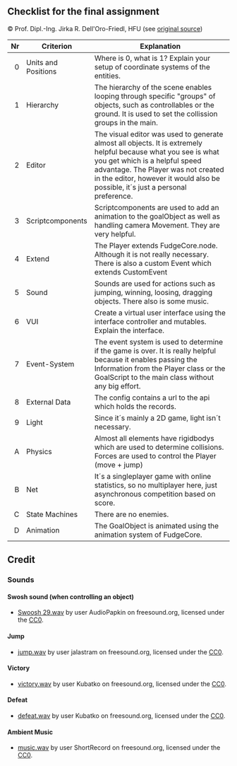 ## Checklist for the final assignment
© Prof. Dipl.-Ing. Jirka R. Dell'Oro-Friedl, HFU
(see [original source](https://github.com/JirkaDellOro/Prima/tree/f46e313f9068cbb88995b2c279d2f5296488def5))

|  Nr | Criterion           | Explanation                                                                                                                                                                                                                                                               |
|----:|---------------------|---------------------------------------------------------------------------------------------------------------------------------------------------------------------------------------------------------------------------------------------------------------------------|
|   0 | Units and Positions | Where is 0, what is 1? Explain your setup of coordinate systems of the entities.                                                                                                                                                                                          |
|   1 | Hierarchy           | The hierarchy of the scene enables looping through specific "groups" of objects, such as controllables or the ground. It is used to set the collission groups in the main.                                                                                                |
|   2 | Editor              | The visual editor was used to generate almost all objects. It is extremely helpful because what you see is what you get which is a helpful speed advantage. The Player was not created in the editor, however it would also be possible, it´s just a personal preference. |
|   3 | Scriptcomponents    | Scriptcomponents are used to add an animation to the goalObject as well as handling camera Movement. They are very helpful.                                                                                                                                               |
|   4 | Extend              | The Player extends FudgeCore.node. Although it is not really necessary. There is also a custom Event which extends CustomEvent                                                                                                                                            |
|   5 | Sound               | Sounds are used for actions such as jumping, winning, loosing, dragging objects. There also is some music.                                                                                                                                                                |
|   6 | VUI                 | Create a virtual user interface using the interface controller and mutables. Explain the interface.                                                                                                                                                                       |
|   7 | Event-System        | The event system is used to determine if the game is over. It is really helpful because it enables passing the Information from the Player class or the GoalScript to the main class without any big effort.                                                              |
|   8 | External Data       | The config contains a url to the api which holds the records.                                                                                                                                                                                                             |
|   9 | Light               | Since it´s mainly a 2D game, light isn´t necessary.                                                                                                                                                                                                                       |
|   A | Physics             | Almost all elements have rigidbodys which are used to determine collisions. Forces are used to control the Player (move + jump)                                                                                                                                           |
|   B | Net                 | It´s a singleplayer game with online statistics, so no multiplayer here, just asynchronous competition based on score.                                                                                                                                                    |
|   C | State Machines      | There are no enemies.                                                                                                                                                                                                                                                     |
|   D | Animation           | The GoalObject is animated using the animation system of FudgeCore.                                                                                                                                                                                                       |


## Credit
### Sounds
#### Swosh sound (when controlling an object)
- [Swoosh 29.wav](https://freesound.org/people/AudioPapkin/sounds/444644/) by user AudioPapkin on freesound.org, licensed under the [CC0](https://creativecommons.org/publicdomain/zero/1.0/).

#### Jump
- [jump.wav](https://freesound.org/people/jalastram/sounds/386614/) by user jalastram on freesound.org, licensed under the [CC0](https://creativecommons.org/publicdomain/zero/1.0/).

#### Victory
- [victory.wav](https://freesound.org/people/Kubatko/sounds/336725/) by user Kubatko on freesound.org, licensed under the [CC0](https://creativecommons.org/publicdomain/zero/1.0/).

#### Defeat
- [defeat.wav](https://freesound.org/people/Kubatko/sounds/196584/) by user Kubatko on freesound.org, licensed under the [CC0](https://creativecommons.org/publicdomain/zero/1.0/).


#### Ambient Music
- [music.wav](https://freesound.org/people/ShortRecord/sounds/522589/) by user ShortRecord on freesound.org, licensed under the [CC0](https://creativecommons.org/publicdomain/zero/1.0/).